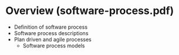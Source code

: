 # Overview (software-process.pdf)
- Definition of software process
- Software process descriptions
- Plan driven and agile processes
	- Software process models